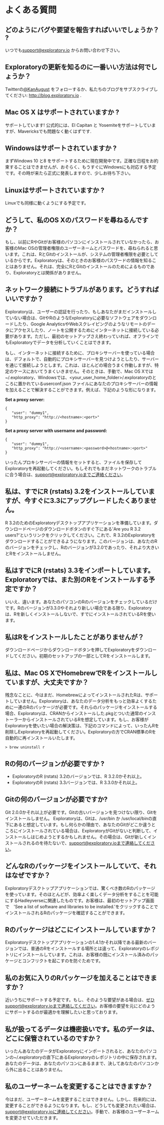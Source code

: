 # よくある質問

## どのようにバグや要望を報告すればいいでしょうか？ ?

いつでも[support@exploratory.io](mailto:support@exploratory.io) からお問い合わせ下さい。

## Exploratoryの更新を知るのに一番いい方法は何でしょうか？

Twitterの[@KanAugust](https://twitter.com/KanAugust) をフォローするか、私たちのブログをサブスクライブしてください: http://blog.exploratory.io .

## Mac OS X はサポートされていますか ?

サポートしています! 公式的には、El Capitan と Yosemiteをサポートしていますが、Mavericksでも問題なく動くはずです.

## Windowsはサポートされていますか ?

まずWindows 10 と8 をサポートするために現在開発中です。正確な日程をお約束することはできませんが、おそらく、もうすぐにWindowsにも対応する予定です。その時が来たら正式に発表しますので、少しお待ち下さい。

## Linuxはサポートされていますか ?

Linuxでも同様に動くようにする予定です。

## どうして、私のOS Xのパスワードを尋ねるんですか？

もし、以前にRやGitがお客様のパソコンにインストールされていなかったら、お客様のMac OSの管理者権限のユーザーネームとパスワードを、尋ねられると思います。これは、RとGitのインストールが、システムの管理者権限を必要としているからです。Exploratoryは、そのときのお客様のパスワードの情報を知ることはありません。それは、完全にRとGitのインストールのためによるものであり、Exploratoryとは関係がありません。

## ネットワーク接続にトラブルがあります。どうすればいいですか？

Exploratoryは、ユーザーの認証を行ったり、もしあなたがまだインストールしていない場合は、GitやRのようなExploratoryに必要なソフトウェアをダウンロードしたり、Google AnalyticsやWebスクレイピングのようなリモートのデータにアクセスしたり、ノートを公開するためにインターネットに接続している必要があります。ただし、最初のセットアップさえ終わっていれば、オフラインでもExploratoryでデータを分析していくことはできます。

もし、インターネットに接続するために、プロキシサーバーを使っている場合は、デフォルトで、自動的にプロキシサーバーを見つけようとしたり、サーバーを通じて接続しようとします。これは、ほとんどの場合うまく作動しますが、特定のケースにおいてうまくいきません。そのときは、手動で、Mac OS Xでは~/.exploratory、Windowsでは、<your_user_home_folder>/.exploratoryのところに置かれているuserconf.json ファイルにあなたのプロキシサーバーの情報を加えることで解決することができます。例えば、下記のような形になります。

**Set a proxy server:**

```
{
   "user": "dummy1",
   "http_proxy": "http://<hostname>:<port>"
}
```

**Set a proxy server with username and password:**

```
{
   "user": "dummy1",
   "http_proxy": "http://<username>:<password>@<hostname>:<port>"
}
```

いったんプロキシサーバーの情報をセットすると、ファイルを保存してExploratoryを再起動してください。もしそれでもまだネットワークのトラブルに合う場合は、support@exploratory.ioまでご連絡ください。

## 私は、すでにR (rstats) 3.2をインストールしていますが、今すぐに3.3にアップグレードしたくありません。

R 3.2のためのExploratoryデスクトップアプリケーションを準備しています。ダウンロードページのダウンロードボタンのすぐ下にある'Are you R 3.2 users?'というリンクをクリックしてください。これで、R 3.2のExploratoryをダウンロードすることができるようになります。このバージョンは、あなたのRのバージョンをチェックし、Rのバージョンが3.2.0であったり、それより大きいとRをインストールしません。

## 私はすでにR (rstats) 3.3をインポートしています。Exploratoryでは、また別のRをインストールする予定ですか？

いいえ、違います。あなたのパソコンのRのバージョンをチェックしているだけです。Rのバージョンが3.3.0やそれより新しい場合である限り、Exploratoryは、Rを新しくインストールしないで、すでにインストールされているRを使います。

## 私はRをインストールしたことがありませんが？

ダウンロードページからダウンロードボタンを押してExploratoryをダウンロードしてください。初期のセットアップの一部としてRをインストールします。

## 私は、Mac OS XでHomebrewでRをインストールしていますが、大丈夫ですか？

残念なことに、今はまだ、HomebrewによってインストールされたRは、サポートしていません。Exploratoryは、あなたのデータ分析をもっと効率よくするために一連のRのパッケージが必要です。それらのパッケージをインストールする場合、Exploratoryは、CRANからインストールした.pkgとついた通常のインストーラーからインストールされているRを想定しています。もし、お客様がExploratoryを使いたい場合の解決策は、下記のコマンドによって、いったんRを削除しExploratoryを再起動してください。Exploratoryの方でCRAN標準のRを自動的に再インストールいたします。

```
> brew uninstall r
```

## Rの何のバージョンが必要ですか  ?

- ExploratoryのR (rstats) 3.2のバージョンでは、R 3.2.0かそれ以上。
- ExploratoryのR (rstats) 3.3バージョンでは、R 3.3.0かそれ以上。

## Gitの何のバージョンが必要ですか?

Git 2.0.0かそれ以上が必要です。Gitの古いバージョンを見つけない限り、Gitをインストールしません。 Exploratoryは、Gitは、/usr/bin か /usr/local/binの直下にあると想定しています。もし何らかの理由で、あなたのGitがどこか違うところにインストールされている場合は、ExploratoryがGitがないと判断して、インストールしはじめようとするかもしれません。その場合は、Gitが新しくインストールされるのを待たないで、support@exploratory.ioまで連絡してください。

## どんなRのパッケージをインストールしていて、それはなぜですか？

Exploratoryデスクトップアプリケーションでは、驚くべき数のRのパッケージを使っています。そのほとんどが、効率よく楽しくデータ分析をすることを可能にするHadleyverseに関連したものです。お客様は、最初のセットアップ画面で　'See a list of software and libraries to be installed.'をクリックすることでインストールされるRのパッケージを確認することができます。

## Rのパッケージはどこにインストールしていますか？

Exploratoryデスクトップアプリケーションの1.4.1かそれ以降である最新のバージョンでは、普通のRをインストールする場所とは違って、Exploratoryのレポジトリにインストールしています。これは、お客様の既にインストール済みのパッケージとコンフリクトを起こすのを防ぐためです。

## 私のお気に入りのRパッケージを加えることはできますか？

近いうちにサポートする予定です。もし、そのような要望がある場合は、ぜひsupport@exploratory.ioまで連絡してください。お客様の要望を元にどのようにサポートするのが最適かを理解したいと思っております。

## 私が扱ってるデータは機密扱いです。私のデータは、どこに保管されているのですか？

いったんあなたのデータがExploratoryにインポートされると、あなたのパソコンの~/.exploratoryの直下にあるExploratoryのレポジトリの中に保存されます。あなたのデータは、あなたのパソコンにあるままで、決してあなたのパソコンから外に出ることはありません。

## 私のユーザーネームを変更することはできますか？

今はまだ、ユーザーネームを変更することはできません。しかし、将来的には、変更することができるようになります。もし、どうしても変更されたい場合は、support@exploratory.ioに連絡してください。手動で、お客様のユーザーネームを変更させていただきます。
